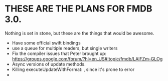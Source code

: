 # THESE ARE THE PLANS FOR FMDB 3.0.
Nothing is set in stone, but these are the things that would be awesome.

* Have some official swift bindings
* use a queue for multiple readers, but single writers
* Fix the compiler issues that Peter brought up: https://groups.google.com/forum/?hl=en_US#!topic/fmdb/LAIFZm-GLOg
* Async versions of update methods.
* Killing executeUpdateWithFormat: , since it's prone to error
* 
